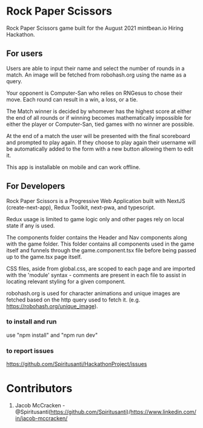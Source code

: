# Rock Paper Scissors
Rock Paper Scissors game built for the August 2021 mintbean.io Hiring Hackathon.

## For users
Users are able to input their name and select the number of rounds in a match. An image will be fetched from robohash.org using the name as a query.

Your opponent is Computer-San who relies on RNGesus to chose their move. Each round can result in a win, a loss, or a tie. 

The Match winner is decided by whomever has the highest score at either the end of all rounds or if winning becomes mathematically impossible for either the player or Computer-San, tied games with no winner are possible.

At the end of a match the user will be presented with the final scoreboard and prompted to play again. If they choose to play again their username will be automatically added to the form with a new button allowing them to edit it.

This app is installable on mobile and can work offline.

## For Developers
Rock Paper Scissors is a Progressive Web Application built with NextJS (create-next-app), Redux Toolkit, next-pwa, and typescript. 

Redux usage is limited to game logic only and other pages rely on local state if any is used. 

The components folder contains the Header and Nav components along with the game folder. This folder contains all components used in the game itself and funnels through the game.component.tsx file before being passed up to the game.tsx page itself.

CSS files, aside from global.css, are scoped to each page and are imported with the 'module' syntax - comments are present in each file to assist in locating relevant styling for a given component.

robohash.org is used for character animations and unique images are fetched based on the http query used to fetch it. (e.g. https://robohash.org/unique_image). 

### to install and run
use "npm install" and "npm run dev"

### to report issues
https://github.com/Spiritusanti/HackathonProject/issues

# Contributors
1. Jacob McCracken - @Spiritusanti(https://github.com/Spiritusanti)/https://www.linkedin.com/in/jacob-mccracken/